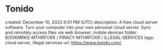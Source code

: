 # Tonido

created: December 10, 2022 6:01 PM (UTC)
description: A free cloud server software. Turn your computer into your own personal cloud server. Sync and remotely access files via web browser, mobile devices
folder: BOOKMRKS-MTHRFCKR / PIRACY-MTHRFCKR / ILLEGAL-SERVICES
tags: cloud server, illegal services
url: https://www.tonido.com/